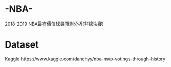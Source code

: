# -NBA-
2018-2019 NBA最有價值球員預測分析(非總決賽)

# Dataset
Kaggle:https://www.kaggle.com/danchyy/nba-mvp-votings-through-history
